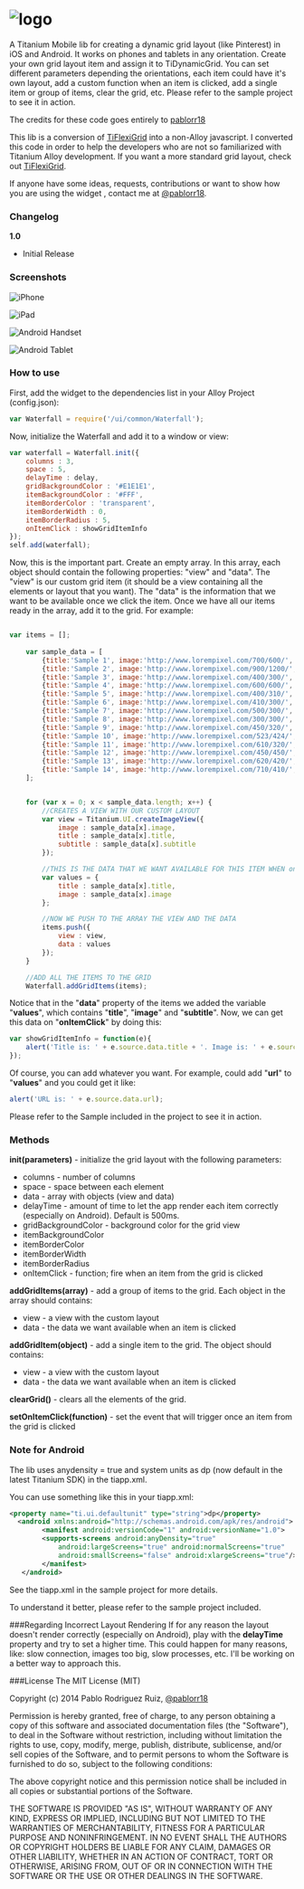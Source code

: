 ![logo](http://www.lineartpr.com/img/github/tdg_logo.png)
================================

A Titanium Mobile lib for creating a dynamic grid layout (like Pinterest) in iOS and Android. It works on phones and tablets in any orientation. Create your own grid layout item and assign it to TiDynamicGrid. You can set different parameters depending the orientations, each item could have it's own layout, add a custom function when an item is clicked, add a single item or group of items, clear the grid, etc. Please refer to the sample project to see it in action.

The credits for these code goes entirely to [pablorr18](https://github.com/pablorr18)

This lib is a conversion of [TiFlexiGrid](http://www.github.com/pablorr18/TiDynamicGrid) into a non-Alloy javascript. I converted this code in order to help the developers who are not so familiarized with Titanium Alloy development. 
If you want a more standard grid layout, check out [TiFlexiGrid](http://www.github.com/pablorr18/TiFlexiGrid).

If anyone have some ideas, requests, contributions or want to show how you are using the widget , contact me at [@pablorr18](http://twitter.com/pablorr18).

### Changelog

**1.0** 
* Initial Release

### Screenshots

![iPhone](http://www.lineartpr.com/img/github/tdg_iphone.jpg)

![iPad](http://www.lineartpr.com/img/github/tdg_ipad.jpg)

![Android Handset](http://www.lineartpr.com/img/github/tdg_android_phone.jpg)

![Android Tablet](http://www.lineartpr.com/img/github/tdg_android_tablet.jpg)


### How to use

First, add the widget to the dependencies list in your Alloy Project (config.json):

```javascript
var Waterfall = require('/ui/common/Waterfall');
```

Now, initialize the Waterfall and add it to a window or view:

```javascript
var waterfall = Waterfall.init({
	columns : 3,
	space : 5,
	delayTime : delay,
	gridBackgroundColor : '#E1E1E1',
	itemBackgroundColor : '#FFF',
	itemBorderColor : 'transparent',
	itemBorderWidth : 0,
	itemBorderRadius : 5,
	onItemClick : showGridItemInfo
});
self.add(waterfall); 
```

Now, this is the important part. Create an empty array. In this array, each object should contain the following properties: "view" and "data". The "view" is our custom grid item (it should be a view containing all the elements or layout that you want). The "data" is the information that we want to be available once we click the item. Once we have all our items ready in the array, add it to the grid. For example:

```javascript

var items = [];
	
	var sample_data = [
		{title:'Sample 1', image:'http://www.lorempixel.com/700/600/', subtitle:'Lorem ipsum dolor sit amet, consectetur adipisicing elit, sed do eiusmod tempor incididunt ut labore et dolore magna aliqua.'},
		{title:'Sample 2', image:'http://www.lorempixel.com/900/1200/', subtitle:'Lorem ipsum dolor sit amet, consectetur adipisicing elit, sed do eiusmod tempor incididunt ut labore et dolore magna aliqua.'},
		{title:'Sample 3', image:'http://www.lorempixel.com/400/300/', subtitle:'Lorem ipsum dolor sit amet, consectetur adipisicing elit, sed do eiusmod tempor incididunt ut labore et dolore magna aliqua.'},
		{title:'Sample 4', image:'http://www.lorempixel.com/600/600/', subtitle:'Lorem ipsum dolor sit amet, consectetur adipisicing elit, sed do eiusmod tempor incididunt ut labore et dolore magna aliqua.'},
		{title:'Sample 5', image:'http://www.lorempixel.com/400/310/', subtitle:'Lorem ipsum dolor sit amet, consectetur adipisicing elit, sed do eiusmod tempor incididunt ut labore et dolore magna aliqua.'},
		{title:'Sample 6', image:'http://www.lorempixel.com/410/300/', subtitle:'Lorem ipsum dolor sit amet, consectetur adipisicing elit, sed do eiusmod tempor incididunt ut labore et dolore magna aliqua.'},
		{title:'Sample 7', image:'http://www.lorempixel.com/500/300/', subtitle:'Lorem ipsum dolor sit amet, consectetur adipisicing elit, sed do eiusmod tempor incididunt ut labore et dolore magna aliqua.'},
		{title:'Sample 8', image:'http://www.lorempixel.com/300/300/', subtitle:'Lorem ipsum dolor sit amet, consectetur adipisicing elit, sed do eiusmod tempor incididunt ut labore et dolore magna aliqua.'},
		{title:'Sample 9', image:'http://www.lorempixel.com/450/320/', subtitle:'Lorem ipsum dolor sit amet, consectetur adipisicing elit, sed do eiusmod tempor incididunt ut labore et dolore magna aliqua.'},
		{title:'Sample 10', image:'http://www.lorempixel.com/523/424/', subtitle:'Lorem ipsum dolor sit amet, consectetur adipisicing elit, sed do eiusmod tempor incididunt ut labore et dolore magna aliqua.'},
		{title:'Sample 11', image:'http://www.lorempixel.com/610/320/', subtitle:'Lorem ipsum dolor sit amet, consectetur adipisicing elit, sed do eiusmod tempor incididunt ut labore et dolore magna aliqua.'},
		{title:'Sample 12', image:'http://www.lorempixel.com/450/450/', subtitle:'Lorem ipsum dolor sit amet, consectetur adipisicing elit, sed do eiusmod tempor incididunt ut labore et dolore magna aliqua.'},
		{title:'Sample 13', image:'http://www.lorempixel.com/620/420/', subtitle:'Lorem ipsum dolor sit amet, consectetur adipisicing elit, sed do eiusmod tempor incididunt ut labore et dolore magna aliqua.'},
		{title:'Sample 14', image:'http://www.lorempixel.com/710/410/', subtitle:'Lorem ipsum dolor sit amet, consectetur adipisicing elit, sed do eiusmod tempor incididunt ut labore et dolore magna aliqua.'}
	];


	for (var x = 0; x < sample_data.length; x++) {
		//CREATES A VIEW WITH OUR CUSTOM LAYOUT
		var view = Titanium.UI.createImageView({
			image : sample_data[x].image,
			title : sample_data[x].title,
			subtitle : sample_data[x].subtitle
		});

		//THIS IS THE DATA THAT WE WANT AVAILABLE FOR THIS ITEM WHEN onItemClick OCCURS
		var values = {
			title : sample_data[x].title,
			image : sample_data[x].image
		};

		//NOW WE PUSH TO THE ARRAY THE VIEW AND THE DATA
		items.push({
			view : view,
			data : values
		});
	}

	//ADD ALL THE ITEMS TO THE GRID
	Waterfall.addGridItems(items); 


```

Notice that in the "**data**" property of the items we added the variable "**values**", which contains "**title**", "**image**" and  "**subtitle**". Now, we can get this data on  "**onItemClick**" by doing this:

```javascript
var showGridItemInfo = function(e){
	alert('Title is: ' + e.source.data.title + '. Image is: ' + e.source.data.image);
});
```

Of course, you can add whatever you want. For example, could add "**url**" to "**values**" and you could get it like:

```javascript
alert('URL is: ' + e.source.data.url);
```
Please refer to the Sample included in the project to see it in action.


### Methods

**init(parameters)** - initialize the grid layout with the following parameters:
* columns - number of columns
* space - space between each element
* data - array with objects (view and data)
* delayTime - amount of time to let the app render each item correctly (especially on Android). Default is 500ms.
* gridBackgroundColor - background color for the grid view
* itemBackgroundColor
* itemBorderColor
* itemBorderWidth
* itemBorderRadius
* onItemClick - function; fire when an item from the grid is clicked

**addGridItems(array)** - add a group of items to the grid. Each object in the array should contains:
* view - a view with the custom layout
* data - the data we want available when an item is clicked

**addGridItem(object)** - add a single item to the grid. The object should contains:
* view - a view with the custom layout
* data - the data we want available when an item is clicked

**clearGrid()** - clears all the elements of the grid. 

**setOnItemClick(function)** - set the event that will trigger once an item from the grid is clicked


### Note for Android

The lib uses anydensity = true and system units as dp (now default in the latest Titanium SDK) in the tiapp.xml. 
 
 You can use something like this in your tiapp.xml:
```xml
<property name="ti.ui.defaultunit" type="string">dp</property>
  <android xmlns:android="http://schemas.android.com/apk/res/android">
        <manifest android:versionCode="1" android:versionName="1.0">
        <supports-screens android:anyDensity="true"
            android:largeScreens="true" android:normalScreens="true"
            android:smallScreens="false" android:xlargeScreens="true"/>
        </manifest>
   </android>
```
See the tiapp.xml in the sample project for more details. 

To understand it better, please refer to the sample project included.

###Regarding Incorrect Layout Rendering
If for any reason the layout doesn't render correctly (especially on Android), play with the **delayTime** property and try to set a higher time. This could happen for many reasons, like: slow connection, images too big, slow processes, etc. I'll be working on a better way to approach this.

###License
The MIT License (MIT)

Copyright (c) 2014 Pablo Rodriguez Ruiz, [@pablorr18](http://twitter.com/pablorr18) 

Permission is hereby granted, free of charge, to any person obtaining a copy
of this software and associated documentation files (the "Software"), to deal
in the Software without restriction, including without limitation the rights
to use, copy, modify, merge, publish, distribute, sublicense, and/or sell
copies of the Software, and to permit persons to whom the Software is
furnished to do so, subject to the following conditions:

The above copyright notice and this permission notice shall be included in
all copies or substantial portions of the Software.

THE SOFTWARE IS PROVIDED "AS IS", WITHOUT WARRANTY OF ANY KIND, EXPRESS OR
IMPLIED, INCLUDING BUT NOT LIMITED TO THE WARRANTIES OF MERCHANTABILITY,
FITNESS FOR A PARTICULAR PURPOSE AND NONINFRINGEMENT. IN NO EVENT SHALL THE
AUTHORS OR COPYRIGHT HOLDERS BE LIABLE FOR ANY CLAIM, DAMAGES OR OTHER
LIABILITY, WHETHER IN AN ACTION OF CONTRACT, TORT OR OTHERWISE, ARISING FROM,
OUT OF OR IN CONNECTION WITH THE SOFTWARE OR THE USE OR OTHER DEALINGS IN
THE SOFTWARE.

